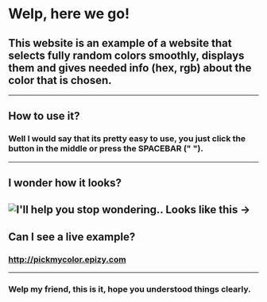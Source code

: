 # Welp, here we go!
## This website is an example of a website that selects fully random colors smoothly, displays them and gives needed info (hex, rgb) about the color that is chosen.
---
## How to use it?
### Well I would say that its pretty easy to use, you just click the button in the middle or press the SPACEBAR (" ").
---
## I wonder how it looks?
![I'll help you stop wondering.. Looks like this ->](https://i.imgur.com/oPurbKA.gif)
---
## Can I see a live example?
### http://pickmycolor.epizy.com
---
### Welp my friend, this is it, hope you understood things clearly.
